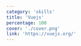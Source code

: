 ```yaml
---
category: 'skills'
title: 'Vuejs'
percentage: 100
cover: './cover.png'
link: 'https://vuejs.org/'
---
```

